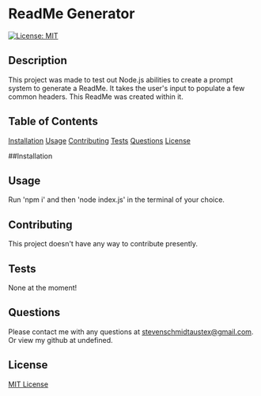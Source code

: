 # ReadMe Generator
  [![License: MIT](https://img.shields.io/badge/License-MIT-yellow.svg)](https://opensource.org/licenses/MIT)

  ## Description
  This project was made to test out Node.js abilities to create a prompt system to generate a ReadMe. It takes the user's input to populate a few common headers. This ReadMe was created within it.

  ## Table of Contents
  [Installation](#installation)
  [Usage](#usage)
  [Contributing](#contributing)
  [Tests](#tests)
  [Questions](#questions)
  [License](#license)

  <a name='installation'></a>
  ##Installation

  <a name='usage'></a>
  ## Usage
  Run 'npm i' and then 'node index.js' in the terminal of your choice.

  <a name='contributing'></a>
  ## Contributing
  This project doesn't have any way to contribute presently.

  <a name='tests'></a>
  ## Tests
  None at the moment!

  <a name='questions'></a>
  ## Questions
  Please contact me with any questions at stevenschmidtaustex@gmail.com.
  Or view my github at undefined.

  <a name='license'></a>
  ## License
  [MIT License](https://opensource.org/licenses/MIT)
